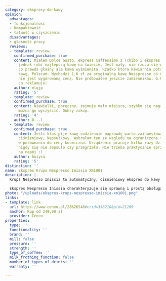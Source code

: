 ```yaml
---
category: ekspresy-do-kawy
opinion:
  advantages:
  - funkcjonalność
  - kompaktowość
  - łatwość w czyszczeniu
  disadvantages:
  - głośność pracy
  reviews:
  - template: review
    confirmed_purchase: true
    content: Miałem Dolce Gusto, ekpress Caffessimo z Tchibo i ekspres z Lidla. Ten
      jednak robi najlepszą kawę na świecie. Jest mały, nie rzuca się w oczy. Jest
      co prawda głośny ale kawa wyśmienita. Rzadko która kawiarnia potrafi tak zrobić
      kawę. Polecam. Wychodzi 1,6 zł za oryginalną kawę Nesspresso co moim zdaniem
      nie jest wygórowaną ceną. Nie próbowałem jeszcze zamienników. G.Clooney wiedział
      co reklamuje!
    author: elqjp
    rating: '5'
  - template: review
    confirmed_purchase: true
    content: Niewielki, poręczny, zajmuje mało miejsca, szybko się nagrzewa. Łatwo
      można go wyczyścić. Dobry zakup.
    rating: '4'
    author: D...l
  - template: review
    confirmed_purchase: true
    content: Jeśli ktoś pije kawę codziennie naprawdę warto zainwestować w ekspres
      ciśnieniowy, kapsułkowy. Wybrałam ten ze wzgledu na ograniczone fundusze i jakoś
      w porównaniu do ceny kosmiczna. Urządzenie pracuje kilka razy dziennie i jeszcze
      nigdy się nie zepsuło czy przegrzało. Nie trzeba praktycznie sprzątać ani czekać
      na napój :)
    author: huiysa
    rating: '5'
distinction: ''
name: Ekspres Krups Nespresso Inissia XN1001
description: |-
  Krups Nespresso Inissia to automatyczny, ciśnieniowy ekspres do kawy o mocy 1260 W z intuicyjnym interfejsem, funkcją automatycznego wyłączania i możliwością regulacji podstawki. Umożliwia przygotowanie prawie 30 rozmaitych rodzajów kaw kapsułkowych. Nowoczesny i stylowy design ekspresu sprawia, że urządzenie wygląda świetnie w każdej kuchni.

  Ekspres Nespresso Inissia charakteryzuje się sprawną i prostą obsługą pomimo mnogości funkcji, w jaką go wyposażono. Wygodny dostęp do wszystkich elementów ekspresu gwarantuje wysoką funkcjonalność urządzenia, która jest bardzo istotna w przypadku jego częstego użytkowania. Sprzęt umożliwia przygotowanie napojów z kapsułek, dzięki czemu użytkownik ma dostęp do szerokiej gamy rodzajów kaw o różnych walorach smakowych. Pojemnik na kapsułki mieści jedenaście sztuk, dzięki czemu nie ma konieczności opróżniania urządzenia za każdym razem po zakończeniu procesu. Nieprzeciętny design ekspresu został wyróżniony tytułem "Red Dot: Product Design 2014".
photo: "/uploads/ekspres-krups-nespresso-inissia-xn1001.png"
links:
- template: link
  url: https://www.ceneo.pl/28626548#crid=358210&pid=21269
  anchor: Kup od 249,00 zł
  provider: Ceneo
properties:
  type: ''
  functionality: ''
  brand: ''
  mill: false
  pressure: ''
  strength: ''
  type_of_coffee: ''
  milk_frothing_function: false
  mumber_of_types_of_drinks: ''
  warranty: ''

---
```

